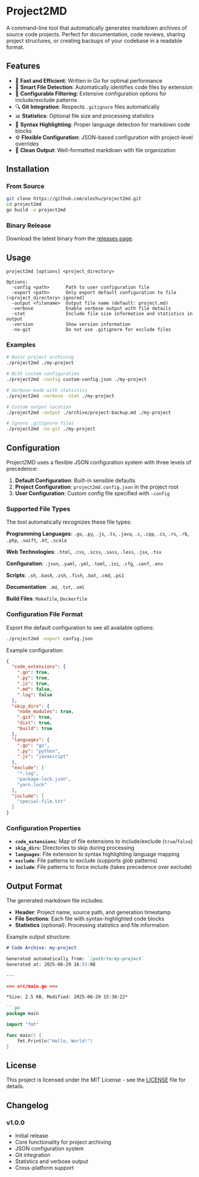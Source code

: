 # Project2MD

A command-line tool that automatically generates markdown archives of source code projects. Perfect for documentation, code reviews, sharing project structures, or creating backups of your codebase in a readable format.

## Features

- 🚀 **Fast and Efficient**: Written in Go for optimal performance
- 📁 **Smart File Detection**: Automatically identifies code files by extension
- 🎯 **Configurable Filtering**: Extensive configuration options for include/exclude patterns
- 🔍 **Git Integration**: Respects `.gitignore` files automatically
- 📊 **Statistics**: Optional file size and processing statistics
- 🎨 **Syntax Highlighting**: Proper language detection for markdown code blocks
- ⚙️ **Flexible Configuration**: JSON-based configuration with project-level overrides
- 📝 **Clean Output**: Well-formatted markdown with file organization

## Installation

### From Source

```bash
git clone https://github.com/alezhu/project2md.git
cd project2md
go build -o project2md
```

### Binary Release

Download the latest binary from the [releases page](https://github.com/alezhu/project2md/releases).

## Usage

```
project2md [options] <project_directory>

Options:
  -config <path>      Path to user configuration file
  -export <path>      Only export default configuration to file (<project_directory> ignored) 
  -output <filename>  Output file name (default: project.md)
  -verbose            Enable verbose output with file details
  -stat               Include file size information and statistics in output
  -version            Show version information
  -no-git             Do not use .gitignore for exclude files
```

### Examples

```bash
# Basic project archiving
./project2md ./my-project

# With custom configuration
./project2md -config custom-config.json ./my-project

# Verbose mode with statistics
./project2md -verbose -stat ./my-project

# Custom output location
./project2md -output ./archive/project-backup.md ./my-project

# Ignore .gitignore files
./project2md -no-git ./my-project
```

## Configuration

Project2MD uses a flexible JSON configuration system with three levels of precedence:

1. **Default Configuration**: Built-in sensible defaults
2. **Project Configuration**: `project2md.config.json` in the project root
3. **User Configuration**: Custom config file specified with `-config`

### Supported File Types

The tool automatically recognizes these file types:

**Programming Languages**: `.go`, `.py`, `.js`, `.ts`, `.java`, `.c`, `.cpp`, `.cs`, `.rs`, `.rb`, `.php`, `.swift`, `.kt`, `.scala`

**Web Technologies**: `.html`, `.css`, `.scss`, `.sass`, `.less`, `.jsx`, `.tsx`

**Configuration**: `.json`, `.yaml`, `.yml`, `.toml`, `.ini`, `.cfg`, `.conf`, `.env`

**Scripts**: `.sh`, `.bash`, `.zsh`, `.fish`, `.bat`, `.cmd`, `.ps1`

**Documentation**: `.md`, `.txt`, `.xml`

**Build Files**: `Makefile`, `Dockerfile`

### Configuration File Format

Export the default configuration to see all available options:

```bash
./project2md -export config.json
```

Example configuration:

```json
{
  "code_extensions": {
    ".go": true,
    ".py": true,
    ".js": true,
    ".md": false,
    ".log": false
  },
  "skip_dirs": {
    "node_modules": true,
    ".git": true,
    "dist": true,
    "build": true
  },
  "languages": {
    ".go": "go",
    ".py": "python",
    ".js": "javascript"
  },
  "exclude": [
    "*.log",
    "package-lock.json",
    "yarn.lock"
  ],
  "include": [
    "special-file.txt"
  ]
}
```

### Configuration Properties

- **`code_extensions`**: Map of file extensions to include/exclude (`true`/`false`)
- **`skip_dirs`**: Directories to skip during processing
- **`languages`**: File extension to syntax highlighting language mapping
- **`exclude`**: File patterns to exclude (supports glob patterns)
- **`include`**: File patterns to force include (takes precedence over exclude)

## Output Format

The generated markdown file includes:

- **Header**: Project name, source path, and generation timestamp
- **File Sections**: Each file with syntax-highlighted code blocks
- **Statistics** (optional): Processing statistics and file information

Example output structure:

```markdown
# Code Archive: my-project

Generated automatically from: `/path/to/my-project`
Generated at: 2025-06-29 16:53:08

---

=== src/main.go ===

*Size: 2.5 KB, Modified: 2025-06-29 15:30:22*

```go
package main

import "fmt"

func main() {
    fmt.Println("Hello, World!")
}
```

## License

This project is licensed under the MIT License - see the [LICENSE](LICENSE) file for details.

## Changelog

### v1.0.0
- Initial release
- Core functionality for project archiving
- JSON configuration system
- Git integration
- Statistics and verbose output
- Cross-platform support